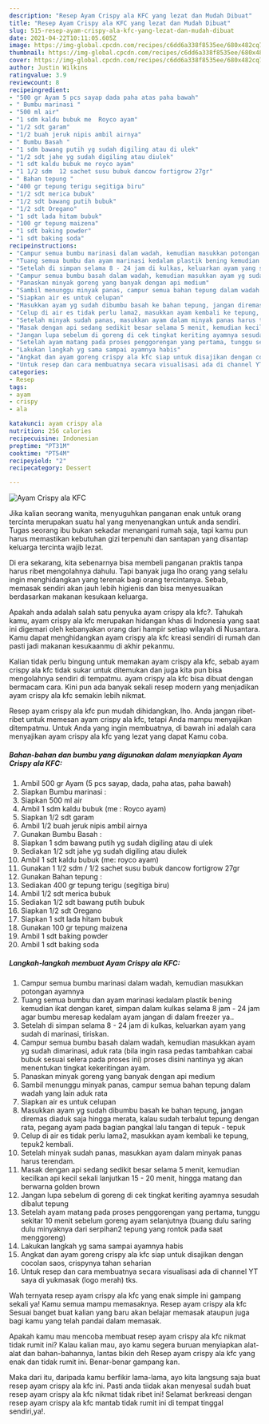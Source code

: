 ```yaml
---
description: "Resep Ayam Crispy ala KFC yang lezat dan Mudah Dibuat"
title: "Resep Ayam Crispy ala KFC yang lezat dan Mudah Dibuat"
slug: 515-resep-ayam-crispy-ala-kfc-yang-lezat-dan-mudah-dibuat
date: 2021-04-22T10:11:05.605Z
image: https://img-global.cpcdn.com/recipes/c6dd6a338f8535ee/680x482cq70/ayam-crispy-ala-kfc-foto-resep-utama.jpg
thumbnail: https://img-global.cpcdn.com/recipes/c6dd6a338f8535ee/680x482cq70/ayam-crispy-ala-kfc-foto-resep-utama.jpg
cover: https://img-global.cpcdn.com/recipes/c6dd6a338f8535ee/680x482cq70/ayam-crispy-ala-kfc-foto-resep-utama.jpg
author: Justin Wilkins
ratingvalue: 3.9
reviewcount: 8
recipeingredient:
- "500 gr Ayam 5 pcs sayap dada paha atas paha bawah"
- " Bumbu marinasi "
- "500 ml air"
- "1 sdm kaldu bubuk me  Royco ayam"
- "1/2 sdt garam"
- "1/2 buah jeruk nipis ambil airnya"
- " Bumbu Basah "
- "1 sdm bawang putih yg sudah digiling atau di ulek"
- "1/2 sdt jahe yg sudah digiling atau diulek"
- "1 sdt kaldu bubuk me royco ayam"
- "1 1/2 sdm  12 sachet susu bubuk dancow fortigrow 27gr"
- " Bahan tepung "
- "400 gr tepung terigu segitiga biru"
- "1/2 sdt merica bubuk"
- "1/2 sdt bawang putih bubuk"
- "1/2 sdt Oregano"
- "1 sdt lada hitam bubuk"
- "100 gr tepung maizena"
- "1 sdt baking powder"
- "1 sdt baking soda"
recipeinstructions:
- "Campur semua bumbu marinasi dalam wadah, kemudian masukkan potongan ayamnya"
- "Tuang semua bumbu dan ayam marinasi kedalam plastik bening kemudian ikat dengan karet, simpan dalam kulkas selama 8 jam - 24 jam agar bumbu meresap kedalam ayam jangan di dalam freezer ya.."
- "Setelah di simpan selama 8 - 24 jam di kulkas, keluarkan ayam yang sudah di marinasi, tiriskan."
- "Campur semua bumbu basah dalam wadah, kemudian masukkan ayam yg sudah dimarinasi, aduk rata (bila ingin rasa pedas tambahkan cabai bubuk sesuai selera pada proses ini) proses disini nantinya yg akan menentukan tingkat kekeritingan ayam."
- "Panaskan minyak goreng yang banyak dengan api medium"
- "Sambil menunggu minyak panas, campur semua bahan tepung dalam wadah yang lain aduk rata"
- "Siapkan air es untuk celupan"
- "Masukkan ayam yg sudah dibumbu basah ke bahan tepung, jangan diremas diaduk saja hingga merata, kalau sudah terbalut tepung dengan rata, pegang ayam pada bagian pangkal lalu tangan di tepuk - tepuk"
- "Celup di air es tidak perlu lama2, masukkan ayam kembali ke tepung, tepuk2 kembali."
- "Setelah minyak sudah panas, masukkan ayam dalam minyak panas harus terendam."
- "Masak dengan api sedang sedikit besar selama 5 menit, kemudian kecilkan api kecil sekali lanjutkan 15 - 20 menit, hingga matang dan berwarna golden brown"
- "Jangan lupa sebelum di goreng di cek tingkat keriting ayamnya sesudah dibalut tepung"
- "Setelah ayam matang pada proses penggorengan yang pertama, tunggu sekitar 10 menit sebelum goreng ayam selanjutnya (buang dulu saring dulu minyaknya dari serpihan2 tepung yang rontok pada saat menggoreng)"
- "Lakukan langkah yg sama sampai ayamnya habis"
- "Angkat dan ayam goreng crispy ala kfc siap untuk disajikan dengan cocolan saos, crispynya tahan seharian"
- "Untuk resep dan cara membuatnya secara visualisasi ada di channel YT saya di yukmasak (logo merah) tks."
categories:
- Resep
tags:
- ayam
- crispy
- ala

katakunci: ayam crispy ala 
nutrition: 256 calories
recipecuisine: Indonesian
preptime: "PT31M"
cooktime: "PT54M"
recipeyield: "2"
recipecategory: Dessert

---
```



![Ayam Crispy ala KFC](https://img-global.cpcdn.com/recipes/c6dd6a338f8535ee/680x482cq70/ayam-crispy-ala-kfc-foto-resep-utama.jpg)

Jika kalian seorang wanita, menyuguhkan panganan enak untuk orang tercinta merupakan suatu hal yang menyenangkan untuk anda sendiri. Tugas seorang ibu bukan sekadar menangani rumah saja, tapi kamu pun harus memastikan kebutuhan gizi terpenuhi dan santapan yang disantap keluarga tercinta wajib lezat.

Di era  sekarang, kita sebenarnya bisa membeli panganan praktis tanpa harus ribet mengolahnya dahulu. Tapi banyak juga lho orang yang selalu ingin menghidangkan yang terenak bagi orang tercintanya. Sebab, memasak sendiri akan jauh lebih higienis dan bisa menyesuaikan berdasarkan makanan kesukaan keluarga. 



Apakah anda adalah salah satu penyuka ayam crispy ala kfc?. Tahukah kamu, ayam crispy ala kfc merupakan hidangan khas di Indonesia yang saat ini digemari oleh kebanyakan orang dari hampir setiap wilayah di Nusantara. Kamu dapat menghidangkan ayam crispy ala kfc kreasi sendiri di rumah dan pasti jadi makanan kesukaanmu di akhir pekanmu.

Kalian tidak perlu bingung untuk memakan ayam crispy ala kfc, sebab ayam crispy ala kfc tidak sukar untuk ditemukan dan juga kita pun bisa mengolahnya sendiri di tempatmu. ayam crispy ala kfc bisa dibuat dengan bermacam cara. Kini pun ada banyak sekali resep modern yang menjadikan ayam crispy ala kfc semakin lebih nikmat.

Resep ayam crispy ala kfc pun mudah dihidangkan, lho. Anda jangan ribet-ribet untuk memesan ayam crispy ala kfc, tetapi Anda mampu menyajikan ditempatmu. Untuk Anda yang ingin membuatnya, di bawah ini adalah cara menyajikan ayam crispy ala kfc yang lezat yang dapat Kamu coba.

<!--inarticleads1-->

##### Bahan-bahan dan bumbu yang digunakan dalam menyiapkan Ayam Crispy ala KFC:

1. Ambil 500 gr Ayam (5 pcs sayap, dada, paha atas, paha bawah)
1. Siapkan  Bumbu marinasi :
1. Siapkan 500 ml air
1. Ambil 1 sdm kaldu bubuk (me : Royco ayam)
1. Siapkan 1/2 sdt garam
1. Ambil 1/2 buah jeruk nipis ambil airnya
1. Gunakan  Bumbu Basah :
1. Siapkan 1 sdm bawang putih yg sudah digiling atau di ulek
1. Sediakan 1/2 sdt jahe yg sudah digiling atau diulek
1. Ambil 1 sdt kaldu bubuk (me: royco ayam)
1. Gunakan 1 1/2 sdm / 1/2 sachet susu bubuk dancow fortigrow 27gr
1. Gunakan  Bahan tepung :
1. Sediakan 400 gr tepung terigu (segitiga biru)
1. Ambil 1/2 sdt merica bubuk
1. Sediakan 1/2 sdt bawang putih bubuk
1. Siapkan 1/2 sdt Oregano
1. Siapkan 1 sdt lada hitam bubuk
1. Gunakan 100 gr tepung maizena
1. Ambil 1 sdt baking powder
1. Ambil 1 sdt baking soda




<!--inarticleads2-->

##### Langkah-langkah membuat Ayam Crispy ala KFC:

1. Campur semua bumbu marinasi dalam wadah, kemudian masukkan potongan ayamnya
1. Tuang semua bumbu dan ayam marinasi kedalam plastik bening kemudian ikat dengan karet, simpan dalam kulkas selama 8 jam - 24 jam agar bumbu meresap kedalam ayam jangan di dalam freezer ya..
1. Setelah di simpan selama 8 - 24 jam di kulkas, keluarkan ayam yang sudah di marinasi, tiriskan.
1. Campur semua bumbu basah dalam wadah, kemudian masukkan ayam yg sudah dimarinasi, aduk rata (bila ingin rasa pedas tambahkan cabai bubuk sesuai selera pada proses ini) proses disini nantinya yg akan menentukan tingkat kekeritingan ayam.
1. Panaskan minyak goreng yang banyak dengan api medium
1. Sambil menunggu minyak panas, campur semua bahan tepung dalam wadah yang lain aduk rata
1. Siapkan air es untuk celupan
1. Masukkan ayam yg sudah dibumbu basah ke bahan tepung, jangan diremas diaduk saja hingga merata, kalau sudah terbalut tepung dengan rata, pegang ayam pada bagian pangkal lalu tangan di tepuk - tepuk
1. Celup di air es tidak perlu lama2, masukkan ayam kembali ke tepung, tepuk2 kembali.
1. Setelah minyak sudah panas, masukkan ayam dalam minyak panas harus terendam.
1. Masak dengan api sedang sedikit besar selama 5 menit, kemudian kecilkan api kecil sekali lanjutkan 15 - 20 menit, hingga matang dan berwarna golden brown
1. Jangan lupa sebelum di goreng di cek tingkat keriting ayamnya sesudah dibalut tepung
1. Setelah ayam matang pada proses penggorengan yang pertama, tunggu sekitar 10 menit sebelum goreng ayam selanjutnya (buang dulu saring dulu minyaknya dari serpihan2 tepung yang rontok pada saat menggoreng)
1. Lakukan langkah yg sama sampai ayamnya habis
1. Angkat dan ayam goreng crispy ala kfc siap untuk disajikan dengan cocolan saos, crispynya tahan seharian
1. Untuk resep dan cara membuatnya secara visualisasi ada di channel YT saya di yukmasak (logo merah) tks.




Wah ternyata resep ayam crispy ala kfc yang enak simple ini gampang sekali ya! Kamu semua mampu memasaknya. Resep ayam crispy ala kfc Sesuai banget buat kalian yang baru akan belajar memasak ataupun juga bagi kamu yang telah pandai dalam memasak.

Apakah kamu mau mencoba membuat resep ayam crispy ala kfc nikmat tidak rumit ini? Kalau kalian mau, ayo kamu segera buruan menyiapkan alat-alat dan bahan-bahannya, lantas bikin deh Resep ayam crispy ala kfc yang enak dan tidak rumit ini. Benar-benar gampang kan. 

Maka dari itu, daripada kamu berfikir lama-lama, ayo kita langsung saja buat resep ayam crispy ala kfc ini. Pasti anda tiidak akan menyesal sudah buat resep ayam crispy ala kfc nikmat tidak ribet ini! Selamat berkreasi dengan resep ayam crispy ala kfc mantab tidak rumit ini di tempat tinggal sendiri,ya!.

